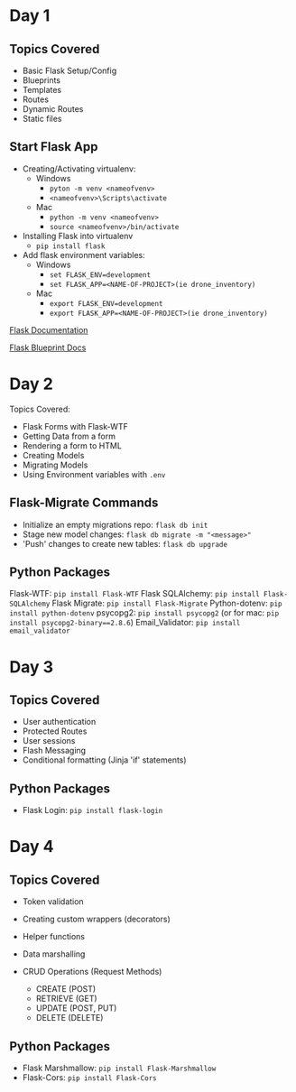 # Day 1

## Topics Covered
- Basic Flask Setup/Config
- Blueprints
- Templates
- Routes
- Dynamic Routes
- Static files

## Start Flask App
- Creating/Activating virtualenv:
    - Windows
        - `pyton -m venv <nameofvenv>`
        - `<nameofvenv>\Scripts\activate`
    - Mac
        - `python -m venv <nameofvenv>`
        - `source <nameofvenv>/bin/activate`
- Installing Flask into virtualenv
    - `pip install flask`
- Add flask environment variables:
    - Windows
        - `set FLASK_ENV=development`
        - `set FLASK_APP=<NAME-OF-PROJECT>(ie drone_inventory)`
    - Mac
        - `export FLASK_ENV=development`
        - `export FLASK_APP=<NAME-OF-PROJECT>(ie drone_inventory)`

[Flask Documentation](https://flask.palletsprojects.com/en/1.1.x/ "Main Flask Docs")

[Flask Blueprint Docs](https://flask.palletsprojects.com/en/1.1.x/blueprints/ "Flask Blueprint Docs")

# Day 2
Topics Covered:
- Flask Forms with Flask-WTF
- Getting Data from a form
- Rendering a form to HTML
- Creating Models
- Migrating Models
- Using Environment variables with `.env`

## Flask-Migrate Commands
- Initialize an empty migrations repo: `flask db init`
- Stage new model changes: `flask db migrate -m "<message>"`
- 'Push' changes to create new tables: `flask db upgrade`

## Python Packages
Flask-WTF: `pip install Flask-WTF`
Flask SQLAlchemy: `pip install Flask-SQLAlchemy`
Flask Migrate: `pip install Flask-Migrate`
Python-dotenv: `pip install python-dotenv`
psycopg2: `pip install psycopg2` (or for mac: `pip install psycopg2-binary==2.8.6`)
Email_Validator: `pip install email_validator`


# Day 3

## Topics Covered
- User authentication
- Protected Routes
- User sessions
- Flash Messaging
- Conditional formatting (Jinja 'if' statements)

## Python Packages
- Flask Login: `pip install flask-login`

# Day 4

## Topics Covered
- Token validation
- Creating custom wrappers (decorators)
- Helper functions
- Data marshalling

- CRUD Operations (Request Methods)
    - CREATE (POST)
    - RETRIEVE (GET)
    - UPDATE (POST, PUT)
    - DELETE (DELETE)

## Python Packages
- Flask Marshmallow: `pip install Flask-Marshmallow`
- Flask-Cors: `pip install Flask-Cors`